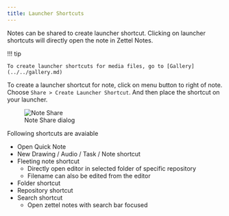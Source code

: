 ```yaml
---
title: Launcher Shortcuts
---
```


Notes can be shared to create launcher shortcut. Clicking on launcher shortcuts will directly open the note in Zettel Notes.

!!! tip
    
    To create launcher shortcuts for media files, go to [Gallery](../../gallery.md) 

To create a launcher shortcut for note, click on menu button to right of note. Choose `Share > Create Launcher Shortcut`. And then place the shortcut on your launcher.

<figure>
<img src="/assets/img/note-share-launcher-shortcut.png" alt="Note Share"/>
 <figcaption>Note Share dialog</figcaption>
</figure>

Following shortcuts are avaiable

- Open Quick Note
- New Drawing / Audio / Task / Note shortcut
- Fleeting note shortcut
    - Directly open editor in selected folder of specific repository
    - Filename can also be edited from the editor
- Folder shortcut
- Repository shortcut
- Search shortcut
    - Open zettel notes with search bar focused